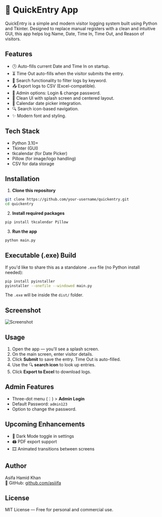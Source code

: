 # 📝 QuickEntry App

QuickEntry is a simple and modern visitor logging system built using Python and Tkinter. Designed to replace manual registers with a clean and intuitive GUI, this app helps log Name, Date, Time In, Time Out, and Reason of visitors.

## Features

- 🕒 Auto-fills current Date and Time In on startup.
- ⏳ Time Out auto-fills when the visitor submits the entry.
- 🧾 Search functionality to filter logs by keyword.
- 📤 Export logs to CSV (Excel-compatible).
- 🔐 Admin options: Login & change password.
- 🎨 Clean UI with splash screen and centered layout.
- 📅 Calendar date picker integration.
- 🔍 Search icon-based navigation.
- ✨ Modern font and styling.

## Tech Stack

- Python 3.10+
- Tkinter (GUI)
- tkcalendar (for Date Picker)
- Pillow (for image/logo handling)
- CSV for data storage

## Installation

1. **Clone this repository**

```bash
git clone https://github.com/your-username/quickentry.git
cd quickentry
```

2. **Install required packages**

```bash
pip install tkcalendar Pillow
```

3. **Run the app**

```bash
python main.py
```

## Executable (.exe) Build

If you'd like to share this as a standalone `.exe` file (no Python install needed):

```bash
pip install pyinstaller
pyinstaller --onefile --windowed main.py
```

The `.exe` will be inside the `dist/` folder.

## Screenshot

![Screenshot](screenshot.png)

## Usage

1. Open the app — you'll see a splash screen.
2. On the main screen, enter visitor details.
3. Click **Submit** to save the entry. Time Out is auto-filled.
4. Use the 🔍 **search icon** to look up entries.
5. Click **Export to Excel** to download logs.

## Admin Features

- Three-dot menu (⋮) > **Admin Login**
- Default Password: `admin123`
- Option to change the password.

## Upcoming Enhancements

- 🌙 Dark Mode toggle in settings
- 🖨️ PDF export support
- 🎞️ Animated transitions between screens

## Author
Asifa Hamid Khan    
🔗 GitHub: [github.com/asiiifa](https://github.com/asiiifa)

## License

MIT License — Free for personal and commercial use.
